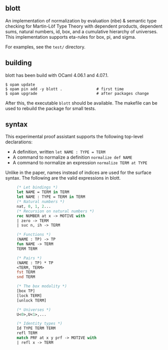 ## blott

An implementation of normalization by evaluation (nbe) & semantic type checking for Martin-Löf Type Theory
with dependent products, dependent sums, natural numbers, id, box, and a cumulative hierarchy of universes. This
implementation supports eta-rules for box, pi, and sigma.

For examples, see the `test/` directory.

## building

blott has been build with OCaml 4.06.1 and 4.07.1.

```
$ opam update
$ opam pin add -y blott .               # first time
$ opam upgrade                          # after packages change
```

After this, the executable `blott` should be available. The makefile can be used to rebuild the
package for small tests.

## syntax

This experimental proof assistant supports the following top-level declarations:

 - A definition, written `let NAME : TYPE = TERM`
 - A command to normalize a definition `normalize def NAME`
 - A command to normalize an expression `normalize TERM at TYPE`

Unlike in the paper, names instead of indices are used for the surface syntax. The following are
the valid expressions in blott.

``` ocaml
     (* Let bindings *)
     let NAME = TERM in TERM
     let NAME : TYPE = TERM in TERM
     (* Natural numbers *)
     nat, 0, 1, 2...
     (* Recursion on natural numbers *)
     rec NUMBER at x -> MOTIVE with
     | zero -> TERM
     | suc n, ih -> TERM

     (* Functions *)
     (NAME : TP) -> TP
     fun NAME -> TERM
     TERM TERM

     (* Pairs *)
     (NAME : TP) * TP
     <TERM, TERM>
     fst TERM
     snd TERM

     (* The box modality *)
     [box TP]
     [lock TERM]
     [unlock TERM]

     (* Universes *)
     U<0>,U<1>,...

     (* Identity types *)
     Id TYPE TERM TERM
     refl TERM
     match PRF at x y prf -> MOTIVE with
     | refl x -> TERM
```
